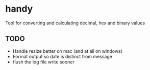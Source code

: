 # handy
Tool for converting and calculating decimal, hex and binary values

## TODO
* Handle resize better on mac (and at all on windows)
* Format output so date is distinct from message
* flush the log file write sooner